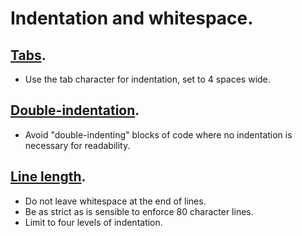 # Indentation and whitespace.

## [Tabs](tabs.md).

+ Use the tab character for indentation, set to 4 spaces wide.

## [Double-indentation](double-indentation.md).

+ Avoid "double-indenting" blocks of code where no indentation is necessary for readability.

## [Line length](line-length.md).

+ Do not leave whitespace at the end of lines.
+ Be as strict as is sensible to enforce 80 character lines.
+ Limit to four levels of indentation.
